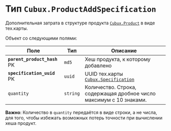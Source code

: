 Тип `Cubux.ProductAddSpecification`
===================================

Дополнительная затрата в структуре продукта [`Cubux.Product`][Cubux.Product] в
виде тех.карты.

Объект со следующими полями:

Поле | Тип | Описание
---- | --- | --------
**`parent_product_hash`** PK | `md5` | Хеш продукта, к которому добавлено
**`specification_uuid`** PK | `uuid` | UUID тех.карты [`Cubux.Specification`][Cubux.Specification]
`quantity` | `string` | Количество. Строка, содержащая дробное число максимум с 10 знаками.

**Важно**: Количество в `quantity` передаётся в виде строки, а не числа, для
того, чтобы избежать возможных потерь точности при вычислении хеша продукт.


[Cubux.Product]: ./product.md
[Cubux.Specification]: ./specification.md
